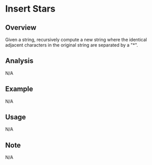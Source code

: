 # Insert Stars 

Overview
---
Given a string, recursively compute a new string where the identical adjacent 
characters in the original string are separated by a "\*".

Analysis
---
N/A

Example
---
N/A

Usage
---
N/A

Note
---
N/A
